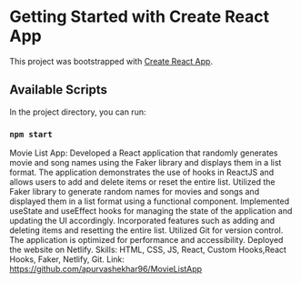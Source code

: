 # Getting Started with Create React App

This project was bootstrapped with [Create React App](https://github.com/facebook/create-react-app).

## Available Scripts

In the project directory, you can run:

### `npm start`

Movie List App: Developed a React application that randomly generates movie and song names using the Faker library and displays them in a list format. The application demonstrates the use of hooks in ReactJS and allows users to add and delete items or reset the entire list. Utilized the Faker library to generate random names for movies and songs and displayed them in a list format using a functional component. Implemented useState and useEffect hooks for managing the state of the application and updating the UI accordingly. Incorporated features such as adding and deleting items and resetting the entire list. Utilized Git for version control. The application is optimized for performance and accessibility. Deployed the website on Netlify.
Skills: HTML, CSS, JS, React, Custom Hooks,React Hooks, Faker, Netlify, Git.
Link: https://github.com/apurvashekhar96/MovieListApp





